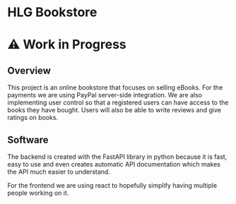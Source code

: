 # HLG Bookstore

# ⚠ Work in Progress

## Overview

This project is an online bookstore that focuses on selling eBooks. For the payments we are using PayPal server-side integration. We are also implementing user control so that a registered users can have access to the books they have bought. Users will also be able to write reviews and give ratings on books.

## Software

The backend is created with the FastAPI library in python because it is fast, easy to use and even creates automatic API documentation which makes the API much easier to understand.

For the frontend we are using react to hopefully simplify having multiple people working on it.
